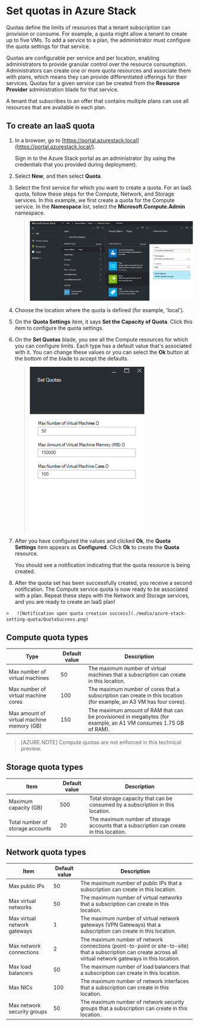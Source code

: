 <properties
    pageTitle="Quotas in Azure Stack | Microsoft Azure"
    description="Administrators set quotas to restrict the maximum amount of resources that tenants have access to."
    services="azure-stack"
    documentationCenter=""
    authors="mattmcg"
    manager="byronr"
    editor=""/>

<tags
    ms.service="azure-stack"
    ms.workload="na"
    ms.tgt_pltfrm="na"
    ms.devlang="na"
    ms.topic="get-started-article"
    ms.date="09/26/2016"
    ms.author="mattmcg"/>



# <a name="set-quotas-in-azure-stack"></a>Set quotas in Azure Stack

Quotas define the limits of resources that a tenant subscription can provision or consume. For example, a quota might allow a tenant to create up to five VMs. To add a service to a plan, the administrator must configure the quota settings for that service.

Quotas are configurable per service and per location, enabling administrators to provide granular control over the resource consumption. Administrators can create one or more quota resources and associate them with plans, which means they can provide differentiated offerings for their services. Quotas for a given service can be created from the **Resource Provider** administration blade for that service.

A tenant that subscribes to an offer that contains multiple plans can use all resources that are available in each plan.

## <a name="to-create-an-iaas-quota"></a>To create an IaaS quota

1.  In a browser, go to [https://portal.azurestack.local](https://portal.azurestack.local/).

    Sign in to the Azure Stack portal as an administrator (by using the credentials that you provided during deployment).

2.  Select **New**, and then select **Quota**.

3.  Select the first service for which you want to create a quota. For an IaaS quota, follow these steps for the Compute, Network, and Storage services.
In this example, we first create a quota for the Compute service. In the **Namespace** list, select the **Microsoft.Compute.Admin** namespace.

    > ![Creating a new Compute quota](./media/azure-stack-setting-quota/NewComputeQuota.PNG)

4.  Choose the location where the quota is defined (for example, 'local').

5.  On the **Quota Settings** item, it says **Set the Capacity of Quota**. Click this item to configure the quota settings.

6.  On the **Set Quotas** blade, you see all the Compute resources for which you can configure limits. Each type has a default value that's associated with it. You can change these values or you can select the **Ok** button at the bottom of the blade to accept the defaults.

    > ![Setting a Compute quota](./media/azure-stack-setting-quota/SetQuotasBladeCompute.PNG)

7.  After you have configured the values and clicked **Ok**, the **Quota Settings** item appears as **Configured**. Click **Ok** to create the **Quota** resource.

    You should see a notification indicating that the quota resource is being created.

8.   After the quota set has been successfully created, you receive a second notification. The Compute service quota is now ready to be associated with a plan. Repeat these steps with the Network and Storage services, and you are ready to create an IaaS plan!

    >   ![Notification upon quota creation success](./media/azure-stack-setting-quota/QuotaSuccess.png)

## <a name="compute-quota-types"></a>Compute quota types

|**Type**                    |**Default value**| **Description**|
|--------------------------- | ------------------------------------|------------------------------------------------------------------|
|Max number of virtual machines   |50|The maximum number of virtual machines that a subscription can create in this location. |
|Max number of virtual machine cores              |100|The maximum number of cores that a subscription can create in this location (for example, an A3 VM has four cores).|
|Max amount of virtual machine memory (GB)         |150|The maximum amount of RAM that can be provisioned in megabytes (for example, an A1 VM consumes 1.75 GB of RAM).|

> [AZURE.NOTE] Compute quotas are not enforced in this technical preview.

## <a name="storage-quota-types"></a>Storage quota types

|**Item**                           |**Default value**   |**Description**|
|---------------------------------- |------------------- |-----------------------------------------------------------|
|Maximum capacity (GB)              |500                 |Total storage capacity that can be consumed by a subscription in this location.|
|Total number of storage accounts   |20                  |The maximum number of storage accounts that a subscription can create in this location.|

## <a name="network-quota-types"></a>Network quota types

|**Item**                                                   |**Default value**   |**Description**|
|----------------------------------------------------------| ------------------- |--------------------------------------------------------------------------------------------------------------------------------------------------------------------|
| Max public IPs                         |50                  |The maximum number of public IPs that a subscription can create in this location. |
| Max virtual networks                   |50                  |The maximum number of virtual networks that a subscription can create in this location. |
| Max virtual network gateways           |1                   |The maximum number of virtual network gateways (VPN Gateways) that a subscription can create in this location. |
| Max network connections                |2                   |The maximum number of network connections (point-to-point or site-to-site) that a subscription can create across all virtual network gateways in this location. |
| Max load balancers                     |50                  |The maximum number of load balancers that a subscription can create in this location. |
| Max NICs                               |100                 |The maximum number of network interfaces that a subscription can create in this location. |
| Max network security groups            |50                  |The maximum number of network security groups that a subscription can create in this location. |
